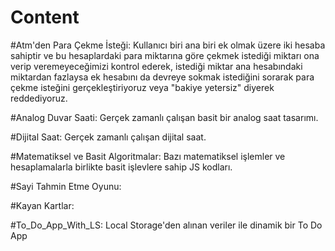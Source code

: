# Content

#Atm'den Para Çekme İsteği: Kullanıcı biri ana biri ek olmak üzere iki hesaba sahiptir ve bu hesaplardaki para miktarına göre çekmek istediği miktarı ona verip veremeyeceğimizi kontrol ederek, istediği miktar ana hesabındaki miktardan fazlaysa ek hesabını da devreye sokmak istediğini sorarak para çekme isteğini gerçekleştiriyoruz veya "bakiye yetersiz" diyerek reddediyoruz.

#Analog Duvar Saati: Gerçek zamanlı çalışan basit bir analog saat tasarımı.

#Dijital Saat: Gerçek zamanlı çalışan dijital saat.

#Matematiksel ve Basit Algoritmalar: Bazı matematiksel işlemler ve hesaplamalarla birlikte basit işlevlere sahip JS kodları.

#Sayi Tahmin Etme Oyunu:

#Kayan Kartlar: 

#To_Do_App_With_LS: Local Storage'den alınan veriler ile dinamik bir To Do App
